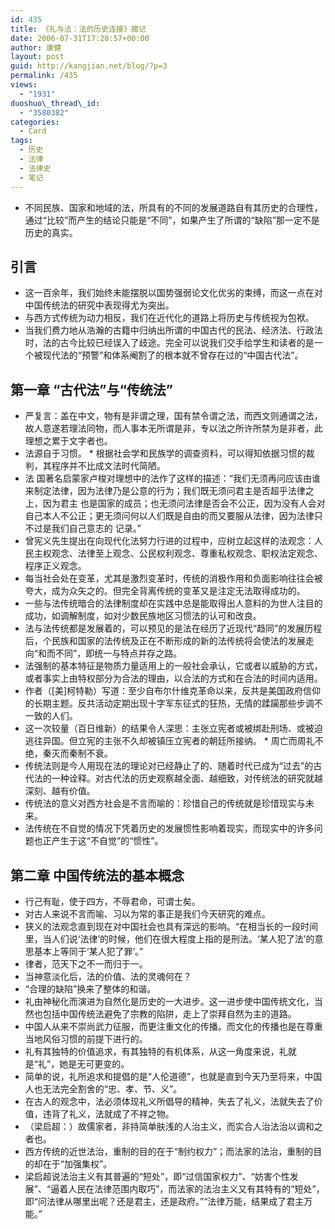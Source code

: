 ```yaml
---
id: 435
title: 《礼与法：法的历史连接》摘记
date: 2006-07-31T17:20:57+00:00
author: 康健
layout: post
guid: http://kangjian.net/blog/?p=3
permalink: /435
views:
  - "1931"
duoshuo\_thread\_id:
  - "3580382"
categories:
  - Card
tags:
  - 历史
  - 法律
  - 法律史
  - 笔记
---
```

  * 不同民族、国家和地域的法，所具有的不同的发展道路自有其历史的合理性，通过“比较”而产生的结论只能是“不同”，如果产生了所谓的“缺陷”那一定不是历史的真实。

## 引言

  * 这一百余年，我们始终未能摆脱以国势强弱论文化优劣的束缚，而这一点在对中国传统法的研究中表现得尤为突出。
  * 与西方式传统为动力相反，我们在近代化的道路上将历史与传统视为包袱。
  * 当我们费力地从浩瀚的古籍中归纳出所谓的中国古代的民法、经济法、行政法时，法的古今比较已经误入了歧途。完全可以说我们交手给学生和读者的是一个被现代法的“预警”和体系阉割了的根本就不曾存在过的“中国古代法”。

## 第一章 “古代法”与“传统法”

  * 严复言：盖在中文，物有是非谓之理，国有禁令谓之法，而西文则通谓之法，故人意遂若理法同物，而人事本无所谓是非，专以法之所许所禁为是非者，此理想之累于文字者也。
  * 法源自于习惯。 \* 根据社会学和民族学的调查资料，可以得知依据习惯的裁判，其程序并不比成文法时代简陋。
  * 法 国著名启蒙家卢梭对理想中的法作了这样的描述：“我们无须再问应该由谁来制定法律，因为法律乃是公意的行为；我们既无须问君主是否超乎法律之上，因为君主 也是国家的成员；也无须问法律是否会不公正，因为没有人会对自己本人不公正；更无须问何以人们既是自由的而又要服从法律，因为法律只不过是我们自己意志的 记录。”
  * 曾宪义先生提出在向现代化法努力行进的过程中，应树立起这样的法观念：人民主权观念、法律至上观念、公民权利观念、尊重私权观念、职权法定观念、程序正义观念。
  * 每当社会处在变革，尤其是激烈变革时，传统的消极作用和负面影响往往会被夸大，成为众矢之的。但完全背离传统的变革又是注定无法取得成功的。
  * 一些与法传统暗合的法律制度却在实践中总是能取得出人意料的为世人注目的成功，如调解制度，如对少数民族地区习惯法的认可和改良。
  * 法与法传统都是发展着的，可以预见的是法在经历了近现代“趋同”的发展历程后，个民族和国家的法传统及正在不断形成的新的法传统将会使法的发展走向“和而不同”，即统一与特点并存之路。
  * 法强制的基本特征是物质力量适用上的一般社会承认，它或者以威胁的方式，或者事实上由特权部分为合法的理由，以合法的方式和在合法的时间内适用。
  * 作者（[美]柯特勒）写道：至少自布尔什维克革命以来，反共是美国政府信仰的长期主题。反共活动定期出现十字军东征式的狂热，无情的蹂躏那些步调不一致的人们。
  * 这一次较量（百日维新）的结果令人深思：主张立宪者或被绑赴刑场、或被迫逃往异国。但立宪的主张不久却被镇压立宪者的朝廷所接纳。 \* 周亡而周礼不绝，秦灭而秦制不衰。
  * 传统法则是今人用现在法的理论对已经静止了的、随着时代已成为“过去”的古代法的一种诠释。对古代法的历史观察越全面、越细致，对传统法的研究就越深刻、越有价值。
  * 传统法的意义对西方社会是不言而喻的：珍惜自己的传统就是珍惜现实与未来。
  * 法传统在不自觉的情况下凭着历史的发展惯性影响着现实，而现实中的许多问题也正产生于这“不自觉”的“惯性”。

## 第二章 中国传统法的基本概念

  * 行己有耻，使于四方，不辱君命，可谓士矣。
  * 对古人来说不言而喻、习以为常的事正是我们今天研究的难点。
  * 狭义的法观念直到现在对中国社会也具有深远的影响。“在相当长的一段时间里，当人们说‘法律’的时候，他们在很大程度上指的是刑法。‘某人犯了法’的意思基本上等同于‘某人犯了罪’。”
  * 律者，范天下之不一而归于一。
  * 当神意淡化后，法的价值、法的灵魂何在？
  * “合理的缺陷”换来了整体的和谐。
  * 礼由神秘化而演进为自然化是历史的一大进步。这一进步使中国传统文化，当然也包括中国传统法避免了宗教的陷阱，走上了崇拜自然为主的道路。
  * 中国人从来不崇尚武力征服，而更注重文化的传播。而文化的传播也是在尊重当地风俗习惯的前提下进行的。
  * 礼有其独特的价值追求，有其独特的有机体系，从这一角度来说，礼就是“礼”，她是无可更变的。
  * 简单的说，礼所追求和提倡的是“人伦道德”，也就是直到今天乃至将来，中国人也无法完全割舍的“忠、孝、节、义”。
  * 在古人的观念中，法必须体现礼义所倡导的精神，失去了礼义，法就失去了价值，违背了礼义，法就成了不祥之物。
  * （梁启超：）故儒家者，非持简单肤浅的人治主义，而实合人治法治以调和之者也。
  * 西方传统的近世法治，重制的目的在于“制约权力”；而法家的法治，重制的目的却在于“加强集权”。
  * 梁启超说法治主义有其普遍的“短处”，即“过信国家权力”、“妨害个性发展”、“逼着人民在法律范围内取巧”，而法家的法治主义又有其特有的“短处”，即“问法律从哪里出呢？还是君主，还是政府。”“法律万能，结果成了君主万能。”